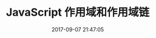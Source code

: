 ---
layout: post
title:  "JavaScript 作用域和作用域链"
date:   2017-09-07 21:47:05
categories: Front-end JavaScript
excerpt: JavaScript作用域和作用域链学习笔记。
---
